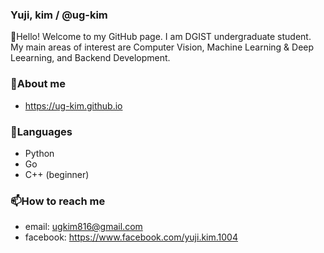 ### Yuji, kim / @ug-kim
👋Hello! Welcome to my GitHub page. I am DGIST undergraduate student. My main areas of interest are Computer Vision, Machine Learning & Deep Leearning, and Backend Development.


### 💬About me
- https://ug-kim.github.io


### 🌱Languages
- Python
- Go
- C++ (beginner)


### 📫How to reach me
- email: ugkim816@gmail.com
- facebook: https://www.facebook.com/yuji.kim.1004

<!--
**ug-kim/ug-kim** is a ✨ _special_ ✨ repository because its `README.md` (this file) appears on your GitHub profile.

Here are some ideas to get you started:

- 🔭 I’m currently working on ...
- 🌱 I’m currently learning ...
- 👯 I’m looking to collaborate on ...
- 🤔 I’m looking for help with ...
- 💬 Ask me about ...
- 📫 How to reach me: ...
- 😄 Pronouns: ...
- ⚡ Fun fact: ...
-->
